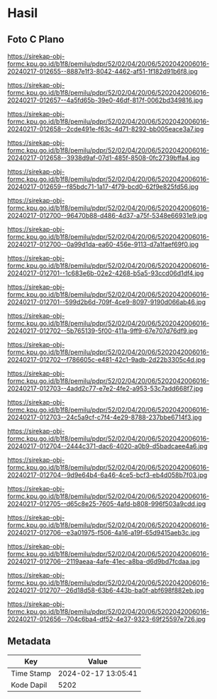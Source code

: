 # Hasil

## Foto C Plano

https://sirekap-obj-formc.kpu.go.id/b1f8/pemilu/pdpr/52/02/04/20/06/5202042006016-20240217-012655--8887e1f3-8042-4462-af51-1f182d91b6f8.jpg

https://sirekap-obj-formc.kpu.go.id/b1f8/pemilu/pdpr/52/02/04/20/06/5202042006016-20240217-012657--4a5fd65b-39e0-46df-817f-0062bd349816.jpg

https://sirekap-obj-formc.kpu.go.id/b1f8/pemilu/pdpr/52/02/04/20/06/5202042006016-20240217-012658--2cde491e-f63c-4d71-8292-bb005eace3a7.jpg

https://sirekap-obj-formc.kpu.go.id/b1f8/pemilu/pdpr/52/02/04/20/06/5202042006016-20240217-012658--3938d9af-07d1-485f-8508-0fc2739bffa4.jpg

https://sirekap-obj-formc.kpu.go.id/b1f8/pemilu/pdpr/52/02/04/20/06/5202042006016-20240217-012659--f85bdc71-1a17-4f79-bcd0-62f9e825fd56.jpg

https://sirekap-obj-formc.kpu.go.id/b1f8/pemilu/pdpr/52/02/04/20/06/5202042006016-20240217-012700--96470b88-d486-4d37-a75f-5348e66931e9.jpg

https://sirekap-obj-formc.kpu.go.id/b1f8/pemilu/pdpr/52/02/04/20/06/5202042006016-20240217-012700--0a99d1da-ea60-456e-9113-d7a1faef69f0.jpg

https://sirekap-obj-formc.kpu.go.id/b1f8/pemilu/pdpr/52/02/04/20/06/5202042006016-20240217-012701--1c683e6b-02e2-4268-b5a5-93ccd06d1df4.jpg

https://sirekap-obj-formc.kpu.go.id/b1f8/pemilu/pdpr/52/02/04/20/06/5202042006016-20240217-012701--599d2b6d-709f-4ce9-8097-9190d066ab46.jpg

https://sirekap-obj-formc.kpu.go.id/b1f8/pemilu/pdpr/52/02/04/20/06/5202042006016-20240217-012702--5b765139-5f00-411a-9ff9-67e707d76df9.jpg

https://sirekap-obj-formc.kpu.go.id/b1f8/pemilu/pdpr/52/02/04/20/06/5202042006016-20240217-012702--f786605c-e481-42c1-9adb-2d22b3305c4d.jpg

https://sirekap-obj-formc.kpu.go.id/b1f8/pemilu/pdpr/52/02/04/20/06/5202042006016-20240217-012703--4add2c77-e7e2-4fe2-a953-53c7add668f7.jpg

https://sirekap-obj-formc.kpu.go.id/b1f8/pemilu/pdpr/52/02/04/20/06/5202042006016-20240217-012703--24c5a9cf-c7f4-4e29-8788-237bbe6714f3.jpg

https://sirekap-obj-formc.kpu.go.id/b1f8/pemilu/pdpr/52/02/04/20/06/5202042006016-20240217-012704--2444c371-dac6-4020-a0b9-d5badcaee4a6.jpg

https://sirekap-obj-formc.kpu.go.id/b1f8/pemilu/pdpr/52/02/04/20/06/5202042006016-20240217-012704--9d9e64b4-6a46-4ce5-bcf3-eb4d058b7f03.jpg

https://sirekap-obj-formc.kpu.go.id/b1f8/pemilu/pdpr/52/02/04/20/06/5202042006016-20240217-012705--d65c8e25-7605-4afd-b808-996f503a9cdd.jpg

https://sirekap-obj-formc.kpu.go.id/b1f8/pemilu/pdpr/52/02/04/20/06/5202042006016-20240217-012706--e3a01975-f506-4a16-a19f-65d9415aeb3c.jpg

https://sirekap-obj-formc.kpu.go.id/b1f8/pemilu/pdpr/52/02/04/20/06/5202042006016-20240217-012706--2119aeaa-4afe-41ec-a8ba-d6d9bd7fcdaa.jpg

https://sirekap-obj-formc.kpu.go.id/b1f8/pemilu/pdpr/52/02/04/20/06/5202042006016-20240217-012707--26d18d58-63b6-443b-ba0f-abf698f882eb.jpg

https://sirekap-obj-formc.kpu.go.id/b1f8/pemilu/pdpr/52/02/04/20/06/5202042006016-20240217-012656--704c6ba4-df52-4e37-9323-69f25597e726.jpg


## Metadata

| Key        | Value               |
| ---------- | ------------------- |
| Time Stamp | 2024-02-17 13:05:41 |
| Kode Dapil | 5202                |



